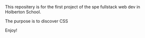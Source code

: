 This repositery is for the first project of the spe fullstack web dev in Holberton School.

The purpose is to discover CSS

Enjoy!
